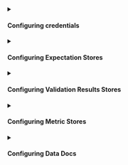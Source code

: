 <details>
<summary>

#### Configuring credentials

</summary>

While some Data Sources provide their own means of configuring credentials through environment variables, you can also configure GX to populate credentials from either a YAML file or a secret manager.  For more information, see:
- [How to configure credentials](/oss/guides/setup/configuring_data_contexts/how_to_configure_credentials.md)

</details>

<details>
<summary>

#### Configuring Expectation Stores

</summary>

- [Configure Expectation Stores](/oss/guides/setup/configuring_metadata_stores/configure_expectation_stores.md)

</details>

<details>
<summary>

#### Configuring Validation Results Stores

</summary>

- [Configure Validation Result Stores](/oss/guides/setup/configuring_metadata_stores/configure_result_stores.md)

</details>

<details>
<summary>

#### Configuring Metric Stores

</summary>

- [How to configure and use a Metric Store](/oss/guides/setup/configuring_metadata_stores/how_to_configure_a_metricsstore.md)

</details>

<details>
<summary>

#### Configuring Data Docs

</summary>

- [How to host and share Data Docs on Amazon S3](/oss/guides/setup/configuring_data_docs/host_and_share_data_docs.md)
- [How to host and share Data Docs on Azure Blob Storage](/oss/guides/setup/configuring_data_docs/host_and_share_data_docs.md)
- [How to host and share Data Docs on GCS](/oss/guides/setup/configuring_data_docs/host_and_share_data_docs.md)
- [How to host and share Data Docs on a filesystem](/oss/guides/setup/configuring_data_docs/host_and_share_data_docs.md)

</details>
